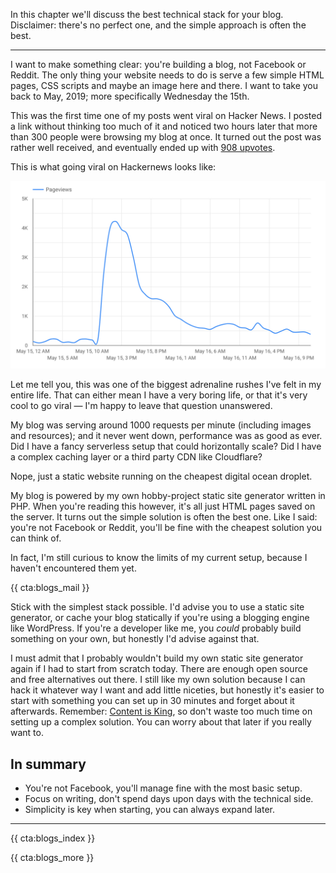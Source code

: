 In this chapter we'll discuss the best technical stack for your blog. Disclaimer: there's no perfect one, and the simple approach is often the best.

---

I want to make something clear: you're building a blog, not Facebook or Reddit. The only thing your website needs to do is serve a few simple HTML pages, CSS scripts and maybe an image here and there. I want to take you back to May, 2019; more specifically Wednesday the 15th.

This was the first time one of my posts went viral on Hacker News. I posted a link without thinking too much of it and noticed two hours later that more than 300 people were browsing my blog at once. It turned out the post was rather well received, and eventually ended up with [908 upvotes](*https://news.ycombinator.com/item?id=19917655).

This is what going viral on Hackernews looks like:

![Pageviews per hour on May 15th and 16th, 2019](/resources/img/blogs-for-devs/03-01.png)

Let me tell you, this was one of the biggest adrenaline rushes I've felt in my entire life. That can either mean I have a very boring life, or that it's very cool to go viral — I'm happy to leave that question unanswered.

My blog was serving around 1000 requests per minute (including images and resources); and it never went down, performance was as good as ever. Did I have a fancy serverless setup that could horizontally scale? Did I have a complex caching layer or a third party CDN like Cloudflare?

Nope, just a static website running on the cheapest digital ocean droplet.

My blog is powered by my own hobby-project static site generator written in PHP. When you're reading this however, it's all just HTML pages saved on the server. It turns out the simple solution is often the best one. Like I said: you're not Facebook or Reddit, you'll be fine with the cheapest solution you can think of. 

In fact, I'm still curious to know the limits of my current setup, because I haven't encountered them yet.

{{ cta:blogs_mail }}

Stick with the simplest stack possible. I'd advise you to use a static site generator, or cache your blog statically if you're using a blogging engine like WordPress. If you're a developer like me, you _could_ probably build something on your own, but honestly I'd advise against that.

I must admit that I probably wouldn't build my own static site generator again if I had to start from scratch today. There are enough open source and free alternatives out there. I still like my own solution because I can hack it whatever way I want and add little niceties, but honestly it's easier to start with something you can set up in 30 minutes and forget about it afterwards. Remember: [Content is King](*/blogs-for-devs/02-content-is-king), so don't waste too much time on setting up a complex solution. You can worry about that later if you really want to.

<div class="sidenote">
<h2>In summary</h2>

- You're not Facebook, you'll manage fine with the most basic setup.
- Focus on writing, don't spend days upon days with the technical side.
- Simplicity is key when starting, you can always expand later.
</div>

---

{{ cta:blogs_index }}

{{ cta:blogs_more }}

